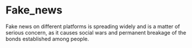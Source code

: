 # Fake_news
Fake news on different platforms is spreading widely and is a matter of serious concern, as it causes social wars and permanent breakage of the bonds established among people. 
